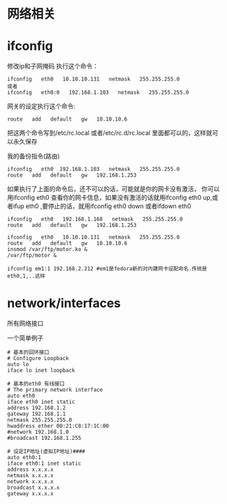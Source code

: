 # 网络相关

# ifconfig
修改ip和子网掩码   执行这个命令：

```
ifconfig   eth0   10.10.10.131   netmask   255.255.255.0
或者
ifconfig   eth0:0   192.168.1.103   netmask   255.255.255.0
```

网关的设定执行这个命令:
```
route   add   default   gw   10.10.10.6
```

把这两个命令写到/etc/rc.local   或者/etc/rc.d/rc.local   里面都可以的，这样就可以永久保存


我的备份指令(路由)

	ifconfig   eth0  192.168.1.103   netmask   255.255.255.0
 	route   add   default   gw   192.168.1.253

如果执行了上面的命令后，还不可以的话，可能就是你的网卡没有激活， 
你可以用ifconfig   eth0   查看你的网卡信息，如果没有激活的话就用ifconfig   eth0   up,或者ifup   eth0   ,要停止的话，就用ifconfig   eth0   down   或者ifdown   eth0

 
	ifconfig   eth0   192.168.1.168   netmask   255.255.255.0
	route   add   default   gw   192.168.1.253

	ifconfig   eth0   10.10.10.131   netmask   255.255.255.0
	route   add   default   gw   10.10.10.6
	insmod /var/ftp/motor.ko &
	/var/ftp/motor &

	ifconfig em1:1 192.168.2.212 #em1是fedora新的对内建网卡设配命名.传统是eth0,1,..这样

# network/interfaces

所有网络接口

一个简单例子

```
# 基本的回环接口
# Configure Loopback 
auto lo
iface lo inet loopback

# 基本的eth0 有线接口
# The primary network interface
auto eth0
iface eth0 inet static
address 192.168.1.2
gateway 192.168.1.1
netmask 255.255.255.0
hwaddress ether 00:21:C8:17:1C:00
#network 192.168.1.0
#broadcast 192.168.1.255

# 设定IP地址(虚拟IP地址)####
auto eth0:1
iface eth0:1 inet static
address x.x.x.x
netmask x.x.x.x
network x.x.x.x
broadcast x.x.x.x
gateway x.x.x.x
```